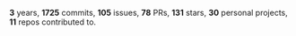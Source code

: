 **3** years, **1725** commits, **105** issues, **78** PRs, **131** stars, **30** personal projects, **11** repos contributed to.
